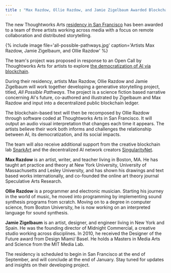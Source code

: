 ```yaml
---
title : "Max Razdow, Ollie Razdow, and Jamie Zigelbaum Awarded Blockchain AI Residency"
---
```

The new Thoughtworks Arts [residency in San Francisco](/open-call/2019-democratization-ai-blockchain/) has been awarded to a team of three artists working across media with a focus on remote collaboration and distributed storytelling.

{% include image file='all-possible-pathways.jpg'
   caption='Artists Max Razdow, Jamie Zigelbaum, and Ollie Razdow' %}

The team's project was proposed in response to an Open Call by Thoughtworks Arts for artists to explore [the democratization of AI via blockchain](blog/why-democratization-ai-blockchain/).

<!--excerpt-ends-->

During their residency, artists Max Razdow, Ollie Razdow and Jamie Zigelbaum will work together developing a generative storytelling project, titled, *All Possible Pathways*. The project is a science fiction based narrative concerning AI's future, co-authored and illustrated by Zigelbaum and Max Razdow and input into a decentralized public blockchain ledger.

The blockchain-based text will then be recomposed by Ollie Razdow through software coded at Thoughtworks Arts in San Francisco. It will output an audio visual interpretation that changes each time it appears. The artists believe their work both informs and challenges the relationship between AI, its democratization, and its social impacts.

The team will also receive additional support from the creative blockchain lab [SnarkArt](https://snark.art/) and the decentralized AI network creators [SingularityNet](https://singularitynet.io/).

**Max Razdow** is an artist, writer, and teacher living in Boston, MA.  He has taught art practice and theory at New York University, University of Massachusetts and Lesley University, and has shown his drawings and text based works internationally, and co-founded the online art theory journal Speculative Arts Research.

**Ollie Razdow** is a programmer and electronic musician. Starting his journey in the world of music, he moved into programming by implementing sound synthesis programs from scratch. Moving on to a degree in computer science, from Boston University, he is now working on an interpreted language for sound synthesis.

**Jamie Zigelbaum** is an artist, designer, and engineer living in New York and Spain. He was the founding director of Midnight Commercial, a creative studio working across disciplines. In 2010, he received the Designer of the Future award from Design Miami/ Basel. He holds a Masters in Media Arts and Science from the MIT Media Lab.

The residency is scheduled to begin in San Francisco at the end of September, and will conclude at the end of January.  Stay tuned for updates and insights on their developing project.
